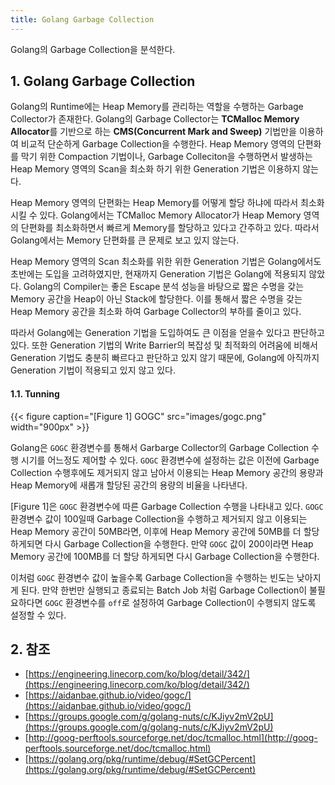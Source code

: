 ```yaml
---
title: Golang Garbage Collection
---
```


Golang의 Garbage Collection을 분석한다.

## 1. Golang Garbage Collection

Golang의 Runtime에는 Heap Memory를 관리하는 역할을 수행하는 Garbage Collector가 존재한다. Golang의 Garbage Collector는 **TCMalloc Memory Allocator**를 기반으로 하는 **CMS(Concurrent Mark and Sweep)** 기법만을 이용하여 비교적 단순하게 Garbage Collection을 수행한다. Heap Memory 영역의 단편화를 막기 위한 Compaction 기법이나, Garbage Colleciton을 수행하면서 발생하는 Heap Memory 영역의 Scan을 최소화 하기 위한 Generation 기법은 이용하지 않는다.

Heap Memory 영역의 단편화는 Heap Memory를 어떻게 할당 하냐에 따라서 최소화시킬 수 있다. Golang에서는 TCMalloc Memory Allocator가 Heap Memory 영역의 단편화를 최소화하면서 빠르게 Memory를 할당하고 있다고 간주하고 있다. 따라서 Golang에서는 Memory 단편화를 큰 문제로 보고 있지 않는다.

Heap Memory 영역의 Scan 최소화를 위한 위한 Generation 기법은 Golang에서도 초반에는 도입을 고려하였지만, 현재까지 Generation 기법은 Golang에 적용되지 않았다. Golang의 Compiler는 좋은 Escape 분석 성능을 바탕으로 짧은 수명을 갖는 Memory 공간을 Heap이 아닌 Stack에 할당한다. 이를 통해서 짧은 수명을 갖는 Heap Memory 공간을 최소화 하여 Garbage Collector의 부하를 줄이고 있다.

따라서 Golang에는 Generation 기법을 도입하여도 큰 이점을 얻을수 있다고 판단하고 있다. 또한 Generation 기법의 Write Barrier의 복잡성 및 최적화의 어려움에 비해서 Generation 기법도 충분히 빠르다고 판단하고 있지 않기 때문에, Golang에 아직까지 Generation 기법이 적용되고 있지 않고 있다.

#### 1.1. Tunning

{{< figure caption="[Figure 1] GOGC" src="images/gogc.png" width="900px" >}}

Golang은 `GOGC` 환경변수를 통해서 Garbarge Collector의 Garbage Collection 수행 시기를 어느정도 제어할 수 있다. `GOGC` 환경변수에 설정하는 값은 이전에 Garbage Collection 수행후에도 제거되지 않고 남아서 이용되는 Heap Memory 공간의 용량과 Heap Memory에 새롭개 할당된 공간의 용량의 비율을 나타낸다.

[Figure 1]은 `GOGC` 환경변수에 따른 Garbage Collection 수행을 나타내고 있다. `GOGC` 환경변수 값이 100일때 Garbage Collection을 수행하고 제거되지 않고 이용되는 Heap Memory 공간이 50MB라면, 이후에 Heap Memory 공간에 50MB를 더 할당 하게되면 다시 Garbage Collection을 수행한다. 만약 `GOGC` 값이 200이라면 Heap Memory 공간에 100MB를 더 할당 하게되면 다시 Garbage Collection을 수행한다.

이처럼 `GOGC` 환경변수 값이 높을수록 Garbage Collection을 수행하는 빈도는 낮아지게 된다. 만약 한번만 실행되고 종료되는 Batch Job 처럼 Garbage Collection이 불필요하다면 `GOGC` 환경변수를 `off`로 설정하여 Garbage Collection이 수행되지 않도록 설정할 수 있다.

## 2. 참조

* [https://engineering.linecorp.com/ko/blog/detail/342/](https://engineering.linecorp.com/ko/blog/detail/342/)
* [https://aidanbae.github.io/video/gogc/](https://aidanbae.github.io/video/gogc/)
* [https://groups.google.com/g/golang-nuts/c/KJiyv2mV2pU](https://groups.google.com/g/golang-nuts/c/KJiyv2mV2pU)
* [http://goog-perftools.sourceforge.net/doc/tcmalloc.html](http://goog-perftools.sourceforge.net/doc/tcmalloc.html)
* [https://golang.org/pkg/runtime/debug/#SetGCPercent](https://golang.org/pkg/runtime/debug/#SetGCPercent)
